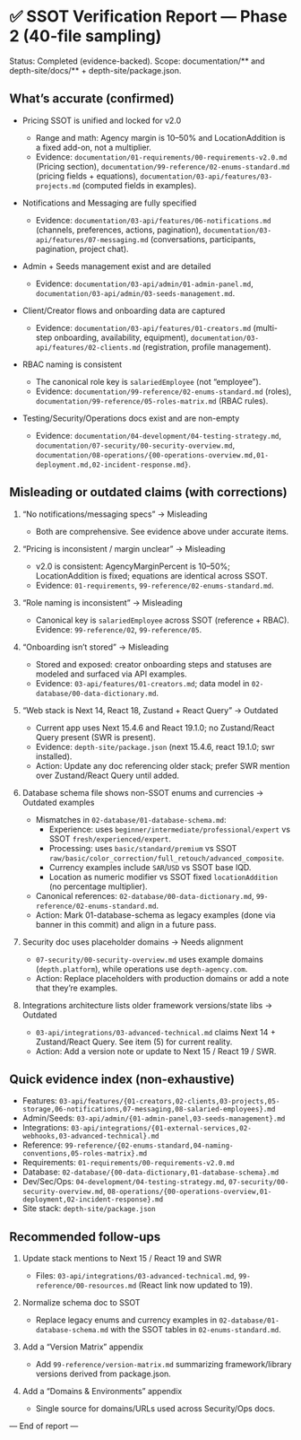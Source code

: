 # ✅ SSOT Verification Report — Phase 2 (40-file sampling)

Status: Completed (evidence-backed). Scope: documentation/** and depth-site/docs/** + depth-site/package.json.

## What’s accurate (confirmed)

- Pricing SSOT is unified and locked for v2.0
  - Range and math: Agency margin is 10–50% and LocationAddition is a fixed add-on, not a multiplier.
  - Evidence: `documentation/01-requirements/00-requirements-v2.0.md` (Pricing section),
    `documentation/99-reference/02-enums-standard.md` (pricing fields + equations),
    `documentation/03-api/features/03-projects.md` (computed fields in examples).

- Notifications and Messaging are fully specified
  - Evidence: `documentation/03-api/features/06-notifications.md` (channels, preferences, actions, pagination),
    `documentation/03-api/features/07-messaging.md` (conversations, participants, pagination, project chat).

- Admin + Seeds management exist and are detailed
  - Evidence: `documentation/03-api/admin/01-admin-panel.md`, `documentation/03-api/admin/03-seeds-management.md`.

- Client/Creator flows and onboarding data are captured
  - Evidence: `documentation/03-api/features/01-creators.md` (multi-step onboarding, availability, equipment),
    `documentation/03-api/features/02-clients.md` (registration, profile management).

- RBAC naming is consistent
  - The canonical role key is `salariedEmployee` (not “employee”).
  - Evidence: `documentation/99-reference/02-enums-standard.md` (roles),
    `documentation/99-reference/05-roles-matrix.md` (RBAC rules).

- Testing/Security/Operations docs exist and are non-empty
  - Evidence: `documentation/04-development/04-testing-strategy.md`,
    `documentation/07-security/00-security-overview.md`,
    `documentation/08-operations/{00-operations-overview.md,01-deployment.md,02-incident-response.md}`.

## Misleading or outdated claims (with corrections)

1) “No notifications/messaging specs” → Misleading
   - Both are comprehensive. See evidence above under accurate items.

2) “Pricing is inconsistent / margin unclear” → Misleading
   - v2.0 is consistent: AgencyMarginPercent is 10–50%; LocationAddition is fixed; equations are identical across SSOT.
   - Evidence: `01-requirements`, `99-reference/02-enums-standard.md`.

3) “Role naming is inconsistent” → Misleading
   - Canonical key is `salariedEmployee` across SSOT (reference + RBAC). Evidence: `99-reference/02`, `99-reference/05`.

4) “Onboarding isn’t stored” → Misleading
   - Stored and exposed: creator onboarding steps and statuses are modeled and surfaced via API examples.
   - Evidence: `03-api/features/01-creators.md`; data model in `02-database/00-data-dictionary.md`.

5) “Web stack is Next 14, React 18, Zustand + React Query” → Outdated
   - Current app uses Next 15.4.6 and React 19.1.0; no Zustand/React Query present (SWR is present).
   - Evidence: `depth-site/package.json` (next 15.4.6, react 19.1.0; swr installed).
   - Action: Update any doc referencing older stack; prefer SWR mention over Zustand/React Query until added.

6) Database schema file shows non-SSOT enums and currencies → Outdated examples
   - Mismatches in `02-database/01-database-schema.md`:
     - Experience: uses `beginner/intermediate/professional/expert` vs SSOT `fresh/experienced/expert`.
     - Processing: uses `basic/standard/premium` vs SSOT `raw/basic/color_correction/full_retouch/advanced_composite`.
     - Currency examples include `SAR`/`USD` vs SSOT base IQD.
     - Location as numeric modifier vs SSOT fixed `locationAddition` (no percentage multiplier).
   - Canonical references: `02-database/00-data-dictionary.md`, `99-reference/02-enums-standard.md`.
   - Action: Mark 01-database-schema as legacy examples (done via banner in this commit) and align in a future pass.

7) Security doc uses placeholder domains → Needs alignment
   - `07-security/00-security-overview.md` uses example domains (`depth.platform`), while operations use `depth-agency.com`.
   - Action: Replace placeholders with production domains or add a note that they’re examples.

8) Integrations architecture lists older framework versions/state libs → Outdated
   - `03-api/integrations/03-advanced-technical.md` claims Next 14 + Zustand/React Query. See item (5) for current reality.
   - Action: Add a version note or update to Next 15 / React 19 / SWR.

## Quick evidence index (non-exhaustive)

- Features: `03-api/features/{01-creators,02-clients,03-projects,05-storage,06-notifications,07-messaging,08-salaried-employees}.md`
- Admin/Seeds: `03-api/admin/{01-admin-panel,03-seeds-management}.md`
- Integrations: `03-api/integrations/{01-external-services,02-webhooks,03-advanced-technical}.md`
- Reference: `99-reference/{02-enums-standard,04-naming-conventions,05-roles-matrix}.md`
- Requirements: `01-requirements/00-requirements-v2.0.md`
- Database: `02-database/{00-data-dictionary,01-database-schema}.md`
- Dev/Sec/Ops: `04-development/04-testing-strategy.md`, `07-security/00-security-overview.md`, `08-operations/{00-operations-overview,01-deployment,02-incident-response}.md`
- Site stack: `depth-site/package.json`

## Recommended follow-ups

1) Update stack mentions to Next 15 / React 19 and SWR
   - Files: `03-api/integrations/03-advanced-technical.md`, `99-reference/00-resources.md` (React link now updated to 19).

2) Normalize schema doc to SSOT
   - Replace legacy enums and currency examples in `02-database/01-database-schema.md` with the SSOT tables in `02-enums-standard.md`.

3) Add a “Version Matrix” appendix
   - Add `99-reference/version-matrix.md` summarizing framework/library versions derived from package.json.

4) Add a “Domains & Environments” appendix
   - Single source for domains/URLs used across Security/Ops docs.

— End of report —
